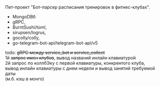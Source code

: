 Пет-проект "Бот-парсер расписания тренировок в фитнес-клубах".
- MongoDBб 
- gRPC, 
- BurntSushi/toml, 
- sirupsen/logrus, 
- gocolly/colly, 
- go-telegram-bot-api/telegram-bot-api/v5

todo: 
 <s>gRPC между service_bot и service_collect</s><br>
 1й <s>запрос имен клубов</s>, вывод названий инлайн клавиатурой<br>
 2й запрос по коллбЭку с первой клавиатуры, конкрентого клуба,<br>
 вывод инлайн клавиатуры с днем недели и вывод занятий требуемой даты<br>
 (м.б. кэш в монго)<br>
